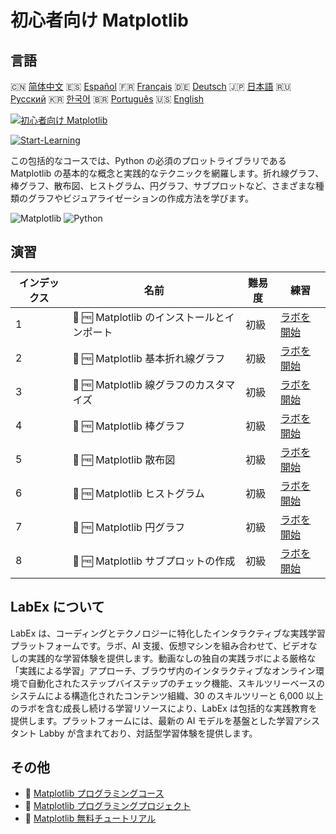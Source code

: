 # 初心者向け Matplotlib

## 言語

🇨🇳 [简体中文](README_zh.md) 🇪🇸 [Español](README_es.md) 🇫🇷 [Français](README_fr.md) 🇩🇪 [Deutsch](README_de.md) 🇯🇵 [日本語](README_ja.md) 🇷🇺 [Русский](README_ru.md) 🇰🇷 [한국어](README_ko.md) 🇧🇷 [Português](README_pt.md) 🇺🇸 [English](README.md) 

[![初心者向け Matplotlib](https://cover-creator.labex.io/matplotlib-for-beginners.png?lang=ja)](https://labex.io/ja/courses/matplotlib-for-beginners)

[![Start-Learning](https://img.shields.io/badge/Start-Learning-whitesmoke?style=for-the-badge)](https://labex.io/ja/courses/matplotlib-for-beginners)

この包括的なコースでは、Python の必須のプロットライブラリである Matplotlib の基本的な概念と実践的なテクニックを網羅します。折れ線グラフ、棒グラフ、散布図、ヒストグラム、円グラフ、サブプロットなど、さまざまな種類のグラフやビジュアライゼーションの作成方法を学びます。

![Matplotlib](https://img.shields.io/badge/Matplotlib-whitesmoke?style=for-the-badge&logo=matplotlib)
![Python](https://img.shields.io/badge/Python-whitesmoke?style=for-the-badge&logo=python)


## 演習

|   インデックス | 名前                                        | 難易度   | 練習                                                                                                                        |
|----------------|---------------------------------------------|----------|-----------------------------------------------------------------------------------------------------------------------------|
|              1 | 📖 🆓 Matplotlib のインストールとインポート | 初級     | <a target='_blank' href='https://labex.io/ja/tutorials/matplotlib-matplotlib-installation-and-import-596567'>ラボを開始</a> |
|              2 | 📖 🆓 Matplotlib 基本折れ線グラフ           | 初級     | <a target='_blank' href='https://labex.io/ja/tutorials/matplotlib-matplotlib-basic-line-plots-596564'>ラボを開始</a>        |
|              3 | 📖 🆓 Matplotlib 線グラフのカスタマイズ     | 初級     | <a target='_blank' href='https://labex.io/ja/tutorials/matplotlib-matplotlib-customizing-line-plots-596565'>ラボを開始</a>  |
|              4 | 📖 🆓 Matplotlib 棒グラフ                   | 初級     | <a target='_blank' href='https://labex.io/ja/tutorials/matplotlib-matplotlib-bar-charts-596563'>ラボを開始</a>              |
|              5 | 📖 🆓 Matplotlib 散布図                     | 初級     | <a target='_blank' href='https://labex.io/ja/tutorials/matplotlib-matplotlib-scatter-plots-596569'>ラボを開始</a>           |
|              6 | 📖 🆓 Matplotlib ヒストグラム               | 初級     | <a target='_blank' href='https://labex.io/ja/tutorials/matplotlib-matplotlib-histograms-596566'>ラボを開始</a>              |
|              7 | 📖 🆓 Matplotlib 円グラフ                   | 初級     | <a target='_blank' href='https://labex.io/ja/tutorials/matplotlib-matplotlib-pie-charts-596568'>ラボを開始</a>              |
|              8 | 📖 🆓 Matplotlib サブプロットの作成         | 初級     | <a target='_blank' href='https://labex.io/ja/tutorials/matplotlib-matplotlib-subplots-creation-596570'>ラボを開始</a>       |

## LabEx について

LabEx は、コーディングとテクノロジーに特化したインタラクティブな実践学習プラットフォームです。ラボ、AI 支援、仮想マシンを組み合わせて、ビデオなしの実践的な学習体験を提供します。動画なしの独自の実践ラボによる厳格な「実践による学習」アプローチ、ブラウザ内のインタラクティブなオンライン環境で自動化されたステップバイステップのチェック機能、スキルツリーベースのシステムによる構造化されたコンテンツ組織、30 のスキルツリーと 6,000 以上のラボを含む成長し続ける学習リソースにより、LabEx は包括的な実践教育を提供します。プラットフォームには、最新の AI モデルを基盤とした学習アシスタント Labby が含まれており、対話型学習体験を提供します。

## その他

- 🔗 [Matplotlib プログラミングコース](https://github.com/labex-labs/awesome-programming-courses)
- 🔗 [Matplotlib プログラミングプロジェクト](https://github.com/labex-labs/awesome-programming-projects)
- 🔗 [Matplotlib 無料チュートリアル](https://github.com/labex-labs/matplotlib-free-tutorials)

